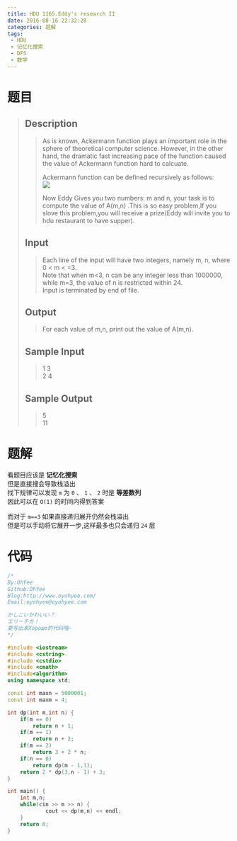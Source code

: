 ```yaml
---
title: HDU 1165.Eddy's research II
date: 2016-08-16 22:32:28
categories: 题解
tags: 
 - HDU
 - 记忆化搜索
 - DFS
 - 数学
---
```

# 题目
> 
> ## Description  
>> As is known, Ackermann function plays an important role in the sphere of theoretical computer science. However, in the other hand, the dramatic fast increasing pace of the function caused the value of Ackermann function hard to calcuate.   
>>   
>> Ackermann function can be defined recursively as follows:   
>> ![](http://7xjob4.com1.z0.glb.clouddn.com/9c2f962ffc49f0b7257be9cd13bc6b79)   
>>   
>> Now Eddy Gives you two numbers: m and n, your task is to compute the value of A(m,n) .This is so easy problem,If you slove this problem,you will receive a prize(Eddy will invite you to hdu restaurant to have supper).   
>> <!--more-->  
> 
> ## Input  
>> Each line of the input will have two integers, namely m, n, where 0 &lt; m &lt; =3.   
>> Note that when m&lt;3, n can be any integer less than 1000000, while m=3, the value of n is restricted within 24.   
>> Input is terminated by end of file.   
> 
> ## Output  
>> For each value of m,n, print out the value of A(m,n).   
> 
> ## Sample Input  
>> 1 3  
>> 2 4  
> 
> ## Sample Output  
>> 5  
>> 11  


# 题解
看题目应该是 **记忆化搜索**  
但是直接搜会导致栈溢出  
找下规律可以发现 `m` 为 `0` 、 `1` 、 `2`  时是 **等差数列**  
因此可以在 `O(1)` 的时间内得到答案  

而对于 `m==3` 如果直接递归展开仍然会栈溢出  
但是可以手动将它展开一步,这样最多也只会递归 `24` 层  


# 代码
```cpp Eddy's research II https://github.com/OhYee/sourcecode/tree/master/ACM 代码备份
/*
By:OhYee
Github:OhYee
Blog:http://www.oyohyee.com/
Email:oyohyee@oyohyee.com

かしこいかわいい？
エリーチカ！
要写出来Хорошо的代码哦~
*/

#include <iostream>
#include <cstring>
#include <cstdio>
#include <cmath>
#include<algorithm>
using namespace std;

const int maxn = 5000001;
const int maxm = 4;

int dp(int m,int n) {
    if(m == 0)
        return n + 1;
    if(m == 1)
        return n + 2;
    if(m == 2)
        return 3 + 2 * n;
    if(n == 0)
        return dp(m - 1,1);
    return 2 * dp(3,n - 1) + 3;
}

int main() {
    int m,n;
    while(cin >> m >> n) {
            cout << dp(m,n) << endl;
    }
    return 0;
}
```